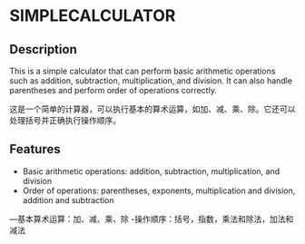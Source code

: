 # SIMPLECALCULATOR

## Description

This is a simple calculator that can perform basic arithmetic operations such as addition, subtraction, multiplication, and division. It can also handle parentheses and perform order of operations correctly.

这是一个简单的计算器，可以执行基本的算术运算，如加、减、乘、除。它还可以处理括号并正确执行操作顺序。

## Features

- Basic arithmetic operations: addition, subtraction, multiplication, and division
- Order of operations: parentheses, exponents, multiplication and division, addition and subtraction

—基本算术运算：加、减、乘、除
-操作顺序：括号，指数，乘法和除法，加法和减法